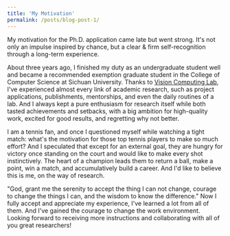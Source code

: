 ```yaml
---
title: 'My Motivation'
permalink: /posts/blog-post-1/
---
```


My motivation for the Ph.D. application came late but went strong. It's not only an impulse inspired by chance, but a clear & firm self-recognition through a long-term experience.  

About three years ago, I finished my duty as an undergraduate student well and became a recommended exemption graduate student in the College of Computer Science at Sichuan University. Thanks to [Vision Computing Lab](https://scuvis.org/), I've experienced almost every link of academic research, such as project applications, publishments, mentorships, and even the daily routines of a lab. And I always kept a pure enthusiasm for research itself while both tasted achievements and setbacks, with a big ambition for high-quality work, excited for good results, and regretting why not better.  

I am a tennis fan, and once I questioned myself while watching a tight match: what's the motivation for those top tennis players to make so much effort? And I speculated that except for an external goal, they are hungry for victory once standing on the court and would like to make every shot instinctively. The heart of a champion leads them to return a ball, make a point, win a match, and accumulatively build a career. And I'd like to believe this is me, on the way of research.  

"God, grant me the serenity to accept the thing I can not change, courage to change the things I can, and the wisdom to know the difference." Now I fully accept and appreciate my experience, I've learned a lot from all of them. And I've gained the courage to change the work environment. Looking forward to receiving more instructions and collaborating with all of you great researchers!  

<!-- Please show me a chance.   -->